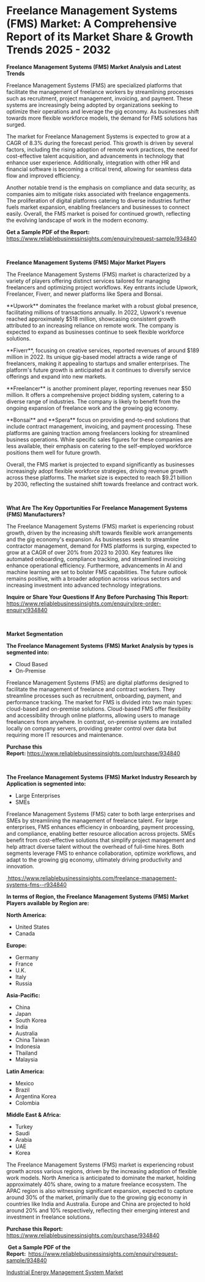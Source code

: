 <p><h1>Freelance Management Systems (FMS) Market: A Comprehensive Report of its Market Share & Growth Trends 2025 - 2032</h1></p><p><strong>Freelance Management Systems (FMS) Market Analysis and Latest Trends</strong></p>
<p><p>Freelance Management Systems (FMS) are specialized platforms that facilitate the management of freelance workers by streamlining processes such as recruitment, project management, invoicing, and payment. These systems are increasingly being adopted by organizations seeking to optimize their operations and leverage the gig economy. As businesses shift towards more flexible workforce models, the demand for FMS solutions has surged.</p><p>The market for Freelance Management Systems is expected to grow at a CAGR of 8.3% during the forecast period. This growth is driven by several factors, including the rising adoption of remote work practices, the need for cost-effective talent acquisition, and advancements in technology that enhance user experience. Additionally, integration with other HR and financial software is becoming a critical trend, allowing for seamless data flow and improved efficiency.</p><p>Another notable trend is the emphasis on compliance and data security, as companies aim to mitigate risks associated with freelance engagements. The proliferation of digital platforms catering to diverse industries further fuels market expansion, enabling freelancers and businesses to connect easily. Overall, the FMS market is poised for continued growth, reflecting the evolving landscape of work in the modern economy.</p></p>
<p><strong>Get a Sample PDF of the Report:&nbsp;</strong> <a href="https://www.reliablebusinessinsights.com/enquiry/request-sample/934840?utm_campaign=2255&utm_medium=2&utm_source=Github&utm_content=ia&utm_term=10032025&utm_id=freelance-management-systems-fms">https://www.reliablebusinessinsights.com/enquiry/request-sample/934840</a></p>
<p>&nbsp;</p>
<p><strong>Freelance Management Systems (FMS) Major Market Players</strong></p>
<p><p>The Freelance Management Systems (FMS) market is characterized by a variety of players offering distinct services tailored for managing freelancers and optimizing project workflows. Key entrants include Upwork, Freelancer, Fiverr, and newer platforms like Spera and Bonsai.</p><p>**Upwork** dominates the freelance market with a robust global presence, facilitating millions of transactions annually. In 2022, Upwork's revenue reached approximately $518 million, showcasing consistent growth attributed to an increasing reliance on remote work. The company is expected to expand as businesses continue to seek flexible workforce solutions.</p><p>**Fiverr**, focusing on creative services, reported revenues of around $189 million in 2022. Its unique gig-based model attracts a wide range of freelancers, making it appealing to startups and smaller enterprises. The platform's future growth is anticipated as it continues to diversify service offerings and expand into new markets.</p><p>**Freelancer** is another prominent player, reporting revenues near $50 million. It offers a comprehensive project bidding system, catering to a diverse range of industries. The company is likely to benefit from the ongoing expansion of freelance work and the growing gig economy.</p><p>**Bonsai** and **Spera** focus on providing end-to-end solutions that include contract management, invoicing, and payment processing. These platforms are gaining traction among freelancers looking for streamlined business operations. While specific sales figures for these companies are less available, their emphasis on catering to the self-employed workforce positions them well for future growth.</p><p>Overall, the FMS market is projected to expand significantly as businesses increasingly adopt flexible workforce strategies, driving revenue growth across these platforms. The market size is expected to reach $9.21 billion by 2030, reflecting the sustained shift towards freelance and contract work.</p></p>
<p>&nbsp;</p>
<p><strong>What Are The Key Opportunities For Freelance Management Systems (FMS) Manufacturers?</strong></p>
<p><p>The Freelance Management Systems (FMS) market is experiencing robust growth, driven by the increasing shift towards flexible work arrangements and the gig economy's expansion. As businesses seek to streamline contractor management, demand for FMS platforms is surging, expected to grow at a CAGR of over 20% from 2023 to 2030. Key features like automated onboarding, compliance tracking, and streamlined invoicing enhance operational efficiency. Furthermore, advancements in AI and machine learning are set to bolster FMS capabilities. The future outlook remains positive, with a broader adoption across various sectors and increasing investment into advanced technology integrations.</p></p>
<p><strong>Inquire or Share Your Questions If Any Before Purchasing This Report:</strong> <a href="https://www.reliablebusinessinsights.com/enquiry/pre-order-enquiry/934840?utm_campaign=2255&utm_medium=2&utm_source=Github&utm_content=ia&utm_term=10032025&utm_id=freelance-management-systems-fms">https://www.reliablebusinessinsights.com/enquiry/pre-order-enquiry/934840</a></p>
<p>&nbsp;</p>
<p><strong>Market Segmentation</strong></p>
<p><strong>The Freelance Management Systems (FMS) Market Analysis by types is segmented into:</strong></p>
<p><ul><li>Cloud Based</li><li>On-Premise</li></ul></p>
<p><p>Freelance Management Systems (FMS) are digital platforms designed to facilitate the management of freelance and contract workers. They streamline processes such as recruitment, onboarding, payment, and performance tracking. The market for FMS is divided into two main types: cloud-based and on-premise solutions. Cloud-based FMS offer flexibility and accessibility through online platforms, allowing users to manage freelancers from anywhere. In contrast, on-premise systems are installed locally on company servers, providing greater control over data but requiring more IT resources and maintenance.</p></p>
<p><strong>Purchase this Report:&nbsp;</strong><a href="https://www.reliablebusinessinsights.com/purchase/934840?utm_campaign=2255&utm_medium=2&utm_source=Github&utm_content=ia&utm_term=10032025&utm_id=freelance-management-systems-fms">https://www.reliablebusinessinsights.com/purchase/934840</a></p>
<p>&nbsp;</p>
<p><strong>The Freelance Management Systems (FMS) Market Industry Research by Application is segmented into:</strong></p>
<p><ul><li>Large Enterprises</li><li>SMEs</li></ul></p>
<p><p>Freelance Management Systems (FMS) cater to both large enterprises and SMEs by streamlining the management of freelance talent. For large enterprises, FMS enhances efficiency in onboarding, payment processing, and compliance, enabling better resource allocation across projects. SMEs benefit from cost-effective solutions that simplify project management and help attract diverse talent without the overhead of full-time hires. Both segments leverage FMS to enhance collaboration, optimize workflows, and adapt to the growing gig economy, ultimately driving productivity and innovation.</p></p>
<p><a href="https://www.reliablebusinessinsights.com/freelance-management-systems-fms--r934840?utm_campaign=2255&utm_medium=2&utm_source=Github&utm_content=ia&utm_term=10032025&utm_id=freelance-management-systems-fms">&nbsp;https://www.reliablebusinessinsights.com/freelance-management-systems-fms--r934840</a></p>
<p><strong>In terms of Region, the Freelance Management Systems (FMS) Market Players available by Region are:</strong></p>
<p>
    <p> <strong> North America: </strong>
        <ul>
            <li>United States</li>
            <li>Canada</li>
        </ul>
        </p> 
    <p> <strong> Europe: </strong>
        <ul>
            <li>Germany</li>
            <li>France</li>
            <li>U.K.</li>
            <li>Italy</li>
            <li>Russia</li>
        </ul>
        </p> 
    <p> <strong> Asia-Pacific: </strong>
        <ul>
            <li>China</li>
            <li>Japan</li>
            <li>South Korea</li>
            <li>India</li>
            <li>Australia</li>
            <li>China Taiwan</li>
            <li>Indonesia</li>
            <li>Thailand</li>
            <li>Malaysia</li>
        </ul>
        </p> 
    <p> <strong> Latin America: </strong>
        <ul>
            <li>Mexico</li>
            <li>Brazil</li>
            <li>Argentina Korea</li>
            <li>Colombia</li>
        </ul>
        </p> 
    <p> <strong> Middle East & Africa: </strong>
        <ul>
            <li>Turkey</li>
            <li>Saudi</li>
            <li>Arabia</li>
            <li>UAE</li>
            <li>Korea</li>
        </ul>
    </p>
    </p>
<p><p>The Freelance Management Systems (FMS) market is experiencing robust growth across various regions, driven by the increasing adoption of flexible work models. North America is anticipated to dominate the market, holding approximately 40% share, owing to a mature freelance ecosystem. The APAC region is also witnessing significant expansion, expected to capture around 30% of the market, primarily due to the growing gig economy in countries like India and Australia. Europe and China are projected to hold around 20% and 10% respectively, reflecting their emerging interest and investment in freelance solutions.</p></p>
<p><strong>Purchase this Report: </strong><a href="https://www.reliablebusinessinsights.com/purchase/934840?utm_campaign=2255&utm_medium=2&utm_source=Github&utm_content=ia&utm_term=10032025&utm_id=freelance-management-systems-fms">https://www.reliablebusinessinsights.com/purchase/934840</a></p>
<p>&nbsp;<strong>Get a Sample PDF of the Report:&nbsp;&nbsp;</strong><a href="https://www.reliablebusinessinsights.com/enquiry/request-sample/934840?utm_campaign=2255&utm_medium=2&utm_source=Github&utm_content=ia&utm_term=10032025&utm_id=freelance-management-systems-fms">https://www.reliablebusinessinsights.com/enquiry/request-sample/934840</a></p>
<p><strong></strong></p>
<p><p><a href="https://github.com/sca704osol/Market-Research-Report-List-1/blob/main/industrial-energy-management-system-market.md?utm_campaign=2255&utm_medium=2&utm_source=Github&utm_content=ia&utm_term=10032025&utm_id=freelance-management-systems-fms">Industrial Energy Management System Market</a></p></p>